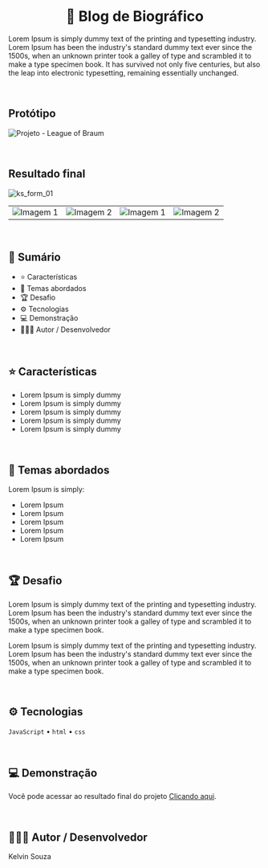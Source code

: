 <h1 align="center"> 📌 Blog de Biográfico</h1>

Lorem Ipsum is simply dummy text of the printing and typesetting industry. Lorem Ipsum has been the industry's standard dummy text ever since the 1500s, when an unknown printer took a galley of type and scrambled it to make a type specimen book. It has survived not only five centuries, but also the leap into electronic typesetting, remaining essentially unchanged.

<br>

## Protótipo
![Projeto - League of Braum](https://github.com/kelvinsouza2014/blog-biografico/assets/121948262/ec8aa05d-062e-4df4-8d36-be379d59bf39)

<br>

## Resultado final
![ks_form_01](https://github.com/kelvinsouza2014/ks-form/assets/121948262/e68eebbd-884b-4169-aac4-5a545159af57)
<table>
  <tr>
    <td width="25%">
      <img src="![netflix_00](https://github.com/kelvinsouza2014/blog-biografico/assets/121948262/9da6c035-58e3-42bd-97b8-5784bcc1a098)" alt="Imagem 1">
    </td>
    <td width="25%">
      <img src="![netflix_00](https://github.com/kelvinsouza2014/blog-biografico/assets/121948262/9da6c035-58e3-42bd-97b8-5784bcc1a098)" alt="Imagem 2">
    </td>
      <td width="25%">
      <img src="![netflix_00](https://github.com/kelvinsouza2014/blog-biografico/assets/121948262/9da6c035-58e3-42bd-97b8-5784bcc1a098)" alt="Imagem 1">
    </td>
    <td width="25%">
      <img src="![netflix_00](https://github.com/kelvinsouza2014/blog-biografico/assets/121948262/9da6c035-58e3-42bd-97b8-5784bcc1a098)" alt="Imagem 2">
    </td>
  </tr>
</table>


<br>

## 📎 **Sumário**
- ⭐ Características
- 📂 Temas abordados
- 🏆 Desafio
- ⚙ Tecnologias
- 💻 Demonstração
- 🙋🏻‍♂️ Autor / Desenvolvedor

<br>

## ⭐ **Características**

- Lorem Ipsum is simply dummy
- Lorem Ipsum is simply dummy
- Lorem Ipsum is simply dummy
- Lorem Ipsum is simply dummy
- Lorem Ipsum is simply dummy

<br>

## 📂 Temas abordados

Lorem Ipsum is simply:

- Lorem Ipsum
- Lorem Ipsum
- Lorem Ipsum
- Lorem Ipsum
- Lorem Ipsum

<br>

## 🏆 Desafio
Lorem Ipsum is simply dummy text of the printing and typesetting industry. Lorem Ipsum has been the industry's standard dummy text ever since the 1500s, when an unknown printer took a galley of type and scrambled it to make a type specimen book.

Lorem Ipsum is simply dummy text of the printing and typesetting industry. Lorem Ipsum has been the industry's standard dummy text ever since the 1500s, when an unknown printer took a galley of type and scrambled it to make a type specimen book.

<br>

## ⚙ Tecnologias
`JavaScript` • `html` • `css` 

<br>

## 💻 Demonstração
Você pode acessar ao resultado final do projeto <a href="[ URL ]" target="_blank">Clicando aqui</a>.

<br>

## 🙋🏻‍♂️ Autor / Desenvolvedor

Kelvin Souza

<br>

<a href="https://www.linkedin.com/in/kelvinsouza00/" target="_blank">
    <img src="https://img.shields.io/badge/-LinkedIn-%230077B5?style=for-the-badge&logo=linkedin&logoColor=white" alt="">
</a>
